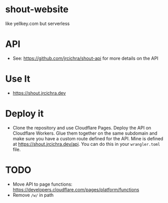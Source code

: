 # shout-website
like yellkey.com but serverless

# API
+ See: https://github.com/jrcichra/shout-api for more details on the API

# Use It
+ https://shout.jrcichra.dev

# Deploy it
+ Clone the repository and use Cloudflare Pages. Deploy the API on Cloudflare Workers. Glue them together on the same subdomain and make sure you have a custom route defined for the API. Mine is defined at https://shout.jrcichra.dev/api. You can do this in your `wrangler.toml` file.

# TODO
+ Move API to page functions: https://developers.cloudflare.com/pages/platform/functions
+ Remove `/w/` in path